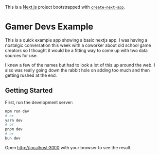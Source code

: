 This is a [Next.js](https://nextjs.org) project bootstrapped with [`create-next-app`](https://nextjs.org/docs/pages/api-reference/create-next-app).

# Gamer Devs Example

This is a quick example app showing a basic nextjs app. I was having a nostalgic conversation this week with a coworker about old school game creators so I thought it would be a fitting way to come up with two data sources for use.

I knew a few of the names but had to look a lot of this up around the web. I also was really going down the rabbit hole on adding too much and then getting rushed at the end.

## Getting Started

First, run the development server:

```bash
npm run dev
# or
yarn dev
# or
pnpm dev
# or
bun dev
```

Open [http://localhost:3000](http://localhost:3000) with your browser to see the result.

